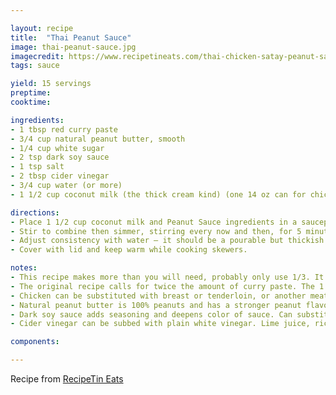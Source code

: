```yaml
---

layout: recipe
title:  "Thai Peanut Sauce"
image: thai-peanut-sauce.jpg
imagecredit: https://www.recipetineats.com/thai-chicken-satay-peanut-sauce/#wprm-recipe-container-34992
tags: sauce

yield: 15 servings
preptime:
cooktime:

ingredients:
- 1 tbsp red curry paste
- 3/4 cup natural peanut butter, smooth
- 1/4 cup white sugar
- 2 tsp dark soy sauce
- 1 tsp salt
- 2 tbsp cider vinegar
- 3/4 cup water (or more)
- 1 1/2 cup coconut milk (the thick cream kind) (one 14 oz can for chicken and sauce)

directions:
- Place 1 1/2 cup coconut milk and Peanut Sauce ingredients in a saucepan over medium low heat.
- Stir to combine then simmer, stirring every now and then, for 5 minutes.
- Adjust consistency with water – it should be a pourable but thickish sauce.
- Cover with lid and keep warm while cooking skewers.

notes: 
- This recipe makes more than you will need, probably only use 1/3. It's hard to make less, also this recipe uses a whole can of coconut milk and will last 1 week in the fridge – or freeze for longer.
- The original recipe calls for twice the amount of curry paste. The 1 tbsp here is still a little spicy, but not overpowering (for friends and family who need less spice).
- Chicken can be substituted with breast or tenderloin, or another meat like beef, lamb, or pork.
- Natural peanut butter is 100% peanuts and has a stronger peanut flavour than commercial peanut butter which has sugar and other additives. It is also thinner so less water is required to achieve the right consistency.
- Dark soy sauce adds seasoning and deepens color of sauce. Can substitute with light or all purpose soy sauce but sauce color will be lighter.
- Cider vinegar can be subbed with plain white vinegar. Lime juice, rice vinegar or other clear vinegars are an ok substitute but not 100% authentic.

components:

---
```


Recipe from [RecipeTin Eats](https://www.recipetineats.com/thai-chicken-satay-peanut-sauce/#wprm-recipe-container-34992)